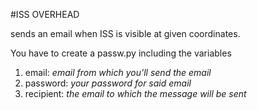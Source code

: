 #ISS OVERHEAD

sends an email when ISS is visible at given coordinates.

You have to create a passw.py including the variables 

1. email: *email from which you'll send the email*
2. password: *your password for said email*
3. recipient: *the email to which the message will be sent*